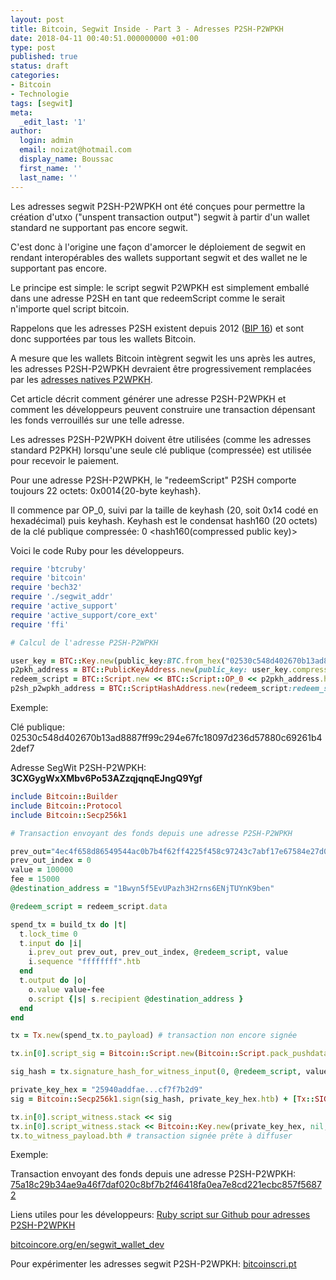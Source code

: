 ```yaml
---
layout: post
title: Bitcoin, Segwit Inside - Part 3 - Adresses P2SH-P2WPKH
date: 2018-04-11 00:40:51.000000000 +01:00
type: post
published: true
status: draft
categories:
- Bitcoin
- Technologie
tags: [segwit]
meta:
  _edit_last: '1'
author:
  login: admin
  email: noizat@hotmail.com
  display_name: Boussac
  first_name: ''
  last_name: ''
---
```

Les adresses segwit P2SH-P2WPKH ont été conçues pour permettre la création d'utxo ("unspent transaction output") segwit à partir d'un wallet standard ne supportant pas encore segwit.

C'est donc à l'origine une façon d'amorcer le déploiement de segwit en rendant interopérables des wallets supportant segwit et des wallet ne le supportant pas encore.

Le principe est simple: le script segwit P2WPKH est simplement emballé dans une adresse P2SH en tant que redeemScript comme le serait n'importe quel script bitcoin.

Rappelons que les adresses P2SH existent depuis 2012 ([BIP 16](https://github.com/bitcoin/bips/blob/master/bip-0016.mediawiki)) et sont donc supportées par tous les wallets Bitcoin.

A mesure que les wallets Bitcoin intègrent segwit les uns après les autres, les adresses P2SH-P2WPKH devraient être progressivement remplacées par les [adresses natives P2WPKH](http://e-ducat.fr/2018-01-31-segwit-inside-native-p2wpkh-fr/).

Cet article décrit comment générer une adresse P2SH-P2WPKH et comment les développeurs peuvent construire une transaction dépensant les fonds verrouillés sur une telle adresse.

Les adresses P2SH-P2WPKH doivent être utilisées (comme les adresses standard P2PKH) lorsqu'une seule clé publique (compressée) est utilisée pour recevoir le paiement.

Pour une adresse P2SH-P2WPKH, le "redeemScript" P2SH comporte toujours 22 octets: 0x0014{20-byte keyhash}.

Il commence par OP_0, suivi par la taille de keyhash (20, soit 0x14 codé en hexadécimal) puis keyhash. Keyhash est le condensat hash160 (20 octets) de la clé publique compressée:
0 <hash160(compressed public key)>


Voici le code Ruby pour les développeurs.

```ruby
require 'btcruby'
require 'bitcoin'
require 'bech32'
require './segwit_addr'
require 'active_support'
require 'active_support/core_ext'
require 'ffi'

# Calcul de l'adresse P2SH-P2WPKH

user_key = BTC::Key.new(public_key:BTC.from_hex("02530c548d402670b13ad8887ff99c294e67fc18097d236d57880c69261b42def7")) 
p2pkh_address = BTC::PublicKeyAddress.new(public_key: user_key.compressed_public_key)
redeem_script = BTC::Script.new << BTC::Script::OP_0 << p2pkh_address.hash
p2sh_p2wpkh_address = BTC::ScriptHashAddress.new(redeem_script:redeem_script).to_s
```

Exemple:

Clé publique: 02530c548d402670b13ad8887ff99c294e67fc18097d236d57880c69261b42def7

Adresse SegWit P2SH-P2WPKH: **3CXGygWxXMbv6Po53AZzqjqnqEJngQ9Ygf**


```ruby
include Bitcoin::Builder
include Bitcoin::Protocol
include Bitcoin::Secp256k1

# Transaction envoyant des fonds depuis une adresse P2SH-P2WPKH

prev_out="4ec4f658d86549544ac0b7b4f62ff4225f458c97243c7abf17e67584e27d0d08"
prev_out_index = 0
value = 100000
fee = 15000
@destination_address = "1Bwyn5f5EvUPazh3H2rns6ENjTUYnK9ben"

@redeem_script = redeem_script.data

spend_tx = build_tx do |t|
  t.lock_time 0
  t.input do |i|
    i.prev_out prev_out, prev_out_index, @redeem_script, value
    i.sequence "ffffffff".htb
  end
  t.output do |o|
    o.value value-fee
    o.script {|s| s.recipient @destination_address }
  end
end

tx = Tx.new(spend_tx.to_payload) # transaction non encore signée

tx.in[0].script_sig = Bitcoin::Script.new(Bitcoin::Script.pack_pushdata(@redeem_script)).to_payload

sig_hash = tx.signature_hash_for_witness_input(0, @redeem_script, value)

private_key_hex = "25940addfae...cf7f7b2d9"
sig = Bitcoin::Secp256k1.sign(sig_hash, private_key_hex.htb) + [Tx::SIGHASH_TYPE[:all]].pack("C")

tx.in[0].script_witness.stack << sig
tx.in[0].script_witness.stack << Bitcoin::Key.new(private_key_hex, nil, true).pub.htb
tx.to_witness_payload.bth # transaction signée prête à diffuser
```

Exemple:

Transaction envoyant des fonds depuis une adresse P2SH-P2WPKH: [75a18c29b34ae9a46f7daf020c8bf7b2f46418fa0ea7e8cd221ecbc857f56872](https://blockchain.info/tx/75a18c29b34ae9a46f7daf020c8bf7b2f46418fa0ea7e8cd221ecbc857f56872)

Liens utiles pour les développeurs:
[Ruby script sur Github pour adresses P2SH-P2WPKH](https://gist.github.com/pierrenoizat/f082d62d49e49f81978b97ad5900789a)

[bitcoincore.org/en/segwit_wallet_dev](https://bitcoincore.org/en/segwit_wallet_dev/)

Pour expérimenter les adresses segwit P2SH-P2WPKH: [bitcoinscri.pt](http://bitcoinscri.pt/pages/segwit_p2sh_p2wpkh_address)
